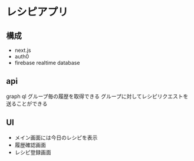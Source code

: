 # レシピアプリ

## 構成

- next.js
- auth0
- firebase realtime database

## api
graph ql
グループ毎の履歴を取得できる
グループに対してレシピリクエストを送ることができる

## UI
- メイン画面には今日のレシピを表示
- 履歴確認画面
- レシピ登録画面
